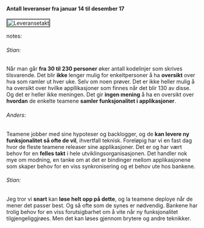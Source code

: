 #### Antall leveranser fra januar 14 til desember 17

<style>
html, body {
    height: 100%;
}

img.mobil {
    height: 100%;
    width: 100%;
}
</style>

<img class="leveransetakt" alt="Leveransetakt" class="img-inline stretch" data-src="img/leveransetakt.png" style="border:3px solid grey"/>


notes:
###### Stian:
Når man går **fra 30 til 230 personer** øker antall kodelinjer som skrives tilsvarende. Det blir **ikke** lenger mulig for enkeltpersoner å ha **oversikt** over hva som ramler ut hver uke. Selv om noen prøver. Det er ikke heller mulig å ha oversikt over hvilke appllikasjoner som finnes når det blir 130 av disse. Og det er heller ikke meningen. Det gir **ingen mening** å ha en oversikt over **hvordan** de enkelte teamene **samler funksjonalitet i applikasjoner**. 

###### Anders:
Teamene jobber med sine hypoteser og backlogger, og de **kan levere ny funksjonalitet så ofte de vil**, ihvertfall teknisk. Foreløpig har vi en fast dag hvor de fleste teamene releaser sine applikasjoner. Det er og har vært behov for en **felles takt** i hele utviklingsorganisasjonen. Det handler nok mye om modning, en tanke om at det er bindinger mellom applikasjonene som skaper behov for en viss synkronisering og et behov ute hos bankene. 

###### Stian:
Jeg tror vi **snart** kan **løse helt opp på dette**, og la teamene deploye når de mener det passer best. Og så ofte som de synes er nødvendig. Bankene har trolig behov for en viss forutsigbarhet om å vite når ny funksjonalitet tilgjengeliggjrøes. Men det kan løses gjennom brytere og andre teknikker. 
